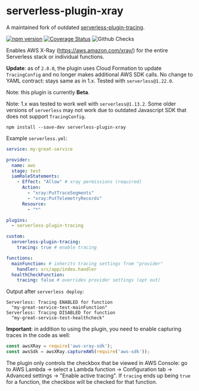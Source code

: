 # serverless-plugin-xray

A maintained fork of outdated [serverless-plugin-tracing](https://github.com/alex-murashkin/serverless-plugin-tracing).

[![npm version](https://badge.fury.io/js/serverless-plugin-xray.svg)](https://badge.fury.io/js/serverless-plugin-xray)
[![Coverage Status](https://coveralls.io/repos/github/and3rson/serverless-plugin-xray/badge.svg)](https://coveralls.io/github/and3rson/serverless-plugin-xray)
![Github Checks](https://github.com/and3rson/serverless-plugin-xray/actions/workflows/tests.yml/badge.svg)

Enables AWS X-Ray (https://aws.amazon.com/xray/) for the entire Serverless stack or individual functions.

**Update**: as of `2.0.0`, the plugin uses Cloud Formation to update `TracingConfig` and no longer
makes additional AWS SDK calls. No change to YAML contract: stays same as in 1.x. Tested with `serverless@1.22.0`.

Note: this plugin is currently **Beta**.

Note: 1.x was tested to work well with `serverless@1.13.2`. Some older versions of `serverless`
may not work due to outdated Javascript SDK that
does not support `TracingConfig`.

`npm install --save-dev serverless-plugin-xray`

Example `serverless.yml`:

```yaml
service: my-great-service

provider:
  name: aws
  stage: test
  iamRoleStatements:
    - Effect: "Allow" # xray permissions (required)
      Action:
        - "xray:PutTraceSegments"
        - "xray:PutTelemetryRecords"
      Resource:
        - "*"

plugins:
  - serverless-plugin-tracing

custom:
  serverless-plugin-tracing:
    tracing: true # enable tracing

functions:
  mainFunction: # inherits tracing settings from "provider"
    handler: src/app/index.handler
  healthCheckFunction:
    tracing: false # overrides provider settings (opt out)
```

Output after `serverless deploy`:
```
Serverless: Tracing ENABLED for function
  "my-great-service-test-mainFunction"
Serverless: Tracing DISABLED for function
  "my-great-service-test-healthcheck"
```

**Important**: in addition to using the plugin, you need to enable capturing
traces in the code as well:

```javascript
const awsXRay = require('aws-xray-sdk');
const awsSdk = awsXRay.captureAWS(require('aws-sdk'));
```

The plugin only controls the checkbox that be viewed in AWS Console:
go to AWS Lambda -> select a Lambda function -> Configuration tab -> Advanced settings ->
"Enable active tracing". If `tracing` ends up being `true` for a function,
the checkbox will be checked for that function.
